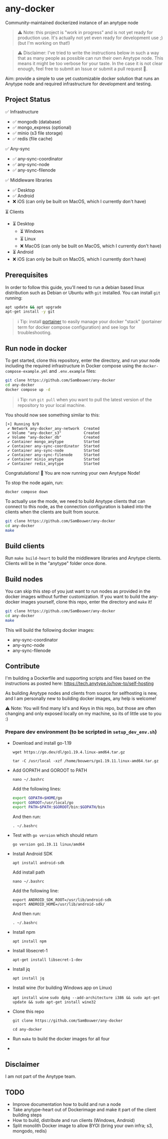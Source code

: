 # any-docker

Community-maintained dockerized instance of an anytype node

> ⚠️ Note: this project is "work in progress" and is not yet ready for production use. It's actually not yet even ready for development use ;) (but I'm working on that!)

> ⚠️ Disclaimer: I've tried to write the instructions below in such a way that as many people as possible can run their own Anytype node. This means it might be too verbose for your taste. In the case it is not clear enough, feel free to submit an Issue or submit a pull request 💌.

Aim: provide a simple to use yet customizable docker solution that runs an Anytype node and required infrastructure for development and testing.

## Project Status

✅ Infrastructure
  - ✅ mongodb (database)
  - ✅ mongo_express (optional)
  - ✅ minio (s3 file storage)
  - ✅ redis (file cache)

✅ Any-sync
  - ✅ any-sync-coordinator
  - ✅ any-sync-node
  - ✅ any-sync-filenode

✅ Middleware libraries
  - ✅ Desktop
  - ✅ Android 
  - ❌ iOS (can only be built on MacOS, which I currently don't have)

⏳ Clients 
  - ⏳ Desktop
    - ⏳ Windows 
    - ⏳ Linux
    - ❌ MacOS (can only be built on MacOS, which I currently don't have)
  - ⏳ Android 
  - ❌ iOS (can only be built on MacOS, which I currently don't have)

## Prerequisites 
In order to follow this guide, you'll need to run a debian based linux distribution such as Debian or Ubuntu with `git` installed. You can install `git` running:

```bash
apt update && apt upgrade
apt-get install -y git
```

> ℹ️ Tip: install [portainer](https://www.portainer.io/) to easily manage your docker "stack" (portainer term for docker compose configuration) and see logs for troubleshooting.

## Run node in docker

To get started, clone this repository, enter the directory, and run your node including the required infrastructure in Docker compose using the `docker-compose-example.yml` and `.env.example` files:

```bash
git clone https://github.com/SamBouwer/any-docker
cd any-docker
docker compose up -d
```

> ℹ️ Tip: run `git pull` when you want to pull the latest version of the repository to your local machine.

You should now see something similar to this:

```shell
[+] Running 9/9
 ✔ Network any-docker_any-network  Created
 ✔ Volume "any-docker_s3"          Created
 ✔ Volume "any-docker_db"          Created
 ✔ Container mongo_anytype         Started
 ✔ Container any-sync-coordinator  Started
 ✔ Container any-sync-node         Started
 ✔ Container any-sync-filenode     Started
 ✔ Container minio_anytype         Started
 ✔ Container redis_anytype         Started
```

Congratulations! 🎉 You are now running your own Anytype Node!

To stop the node again, run:

`docker compose down`

To actually use the mode, we need to build Anytype clients that can connect to this node, as the connection configuration is baked into the clients when the clients are built from source.

```bash
git clone https://github.com/SamBouwer/any-docker
cd any-docker
make
```

## Build clients

Run `make build-heart` to build the middleware libraries and Anytype clients. Clients will be in the "anytype" folder once done. 

## Build nodes

You can skip this step of you just want to run nodes as provided in the docker images without further customization. If you want to build the any-docker images yourself, clone this repo, enter the directory and `make` it!

```bash
git clone https://github.com/SamBouwer/any-docker
cd any-docker
make
```

This will build the following docker images:

- any-sync-coordinator
- any-sync-node
- any-sync-filenode

## Contribute

I'm building a Dockerfile and supporting scripts and files based on the instructions as posted here: https://tech.anytype.io/how-to/self-hosting

As building Anytype nodes and clients from source for selfhosting is new, and I am personally new to building docker images, any help is welcome!

⚠️ Note: You will find many Id's and Keys in this repo, but those are often changing and only exposed locally on my machine, so its of little use to you :)

### Prepare dev environment (to be scripted in `setup_dev_env.sh`)

- Download and install go-1.19
  
  `wget https://go.dev/dl/go1.19.4.linux-amd64.tar.gz`
  
  `tar -C /usr/local -xzf /home/bouwers/go1.19.11.linux-amd64.tar.gz`

- Add GOPATH and GOROOT to PATH
  
  `nano ~/.bashrc`
  
  Add the following lines:
  
  ```bash
  export GOPATH=$HOME/go
  export GOROOT=/usr/local/go
  export PATH=$PATH:$GOROOT/bin:$GOPATH/bin
  ```
  
  And then run:
  
  `. ~/.bashrc`
  
- Test with `go version` which should return
  
  `go version go1.19.11 linux/amd64`

- Install Android SDK

  `apt install android-sdk`

  Add install path
  
  `nano ~/.bashrc`

  Add the following line:
  
  ```
  export ANDROID_SDK_ROOT=/usr/lib/android-sdk
  export ANDROID_HOME=/usr/lib/android-sdk/
  ```
  
  And then run:
  
  `. ~/.bashrc`

- Install npm

  `apt install npm`

- Install libsecret-1

  `apt-get install libsecret-1-dev`

- Install jq
  
  `apt install jq`
  
- Install wine (for building Windows app on Linux)
  
  `apt install wine`
  `sudo dpkg --add-architecture i386 && sudo apt-get update &&
  sudo apt-get install wine32`
  
- Clone this repo
  
  `git clone https://github.com/SamBouwer/any-docker`
  
  `cd any-docker`
  
- Run `make` to build the docker images for all four
- 

## Disclaimer

I am not part of the Anytype team.

## TODO

* Improve documentation how to build and run a node
* Take anytype-heart out of Dockerimage and make it part of the client building steps
* How to build, distribute and run clients (Windows, Android)
* Split monolith Docker image to allow BYOI (bring your own infra; s3, mongodo, redis)
